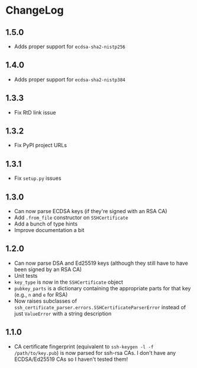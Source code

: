 ChangeLog
=========

1.5.0
-----

- Adds proper support for `ecdsa-sha2-nistp256`

1.4.0
-----

- Adds proper support for `ecdsa-sha2-nistp384`

1.3.3
-----

- Fix RtD link issue

1.3.2
-----

- Fix PyPI project URLs

1.3.1
-----

- Fix `setup.py` issues

1.3.0
-----

- Can now parse ECDSA keys (if they're signed with an RSA CA)
- Add `.from_file` constructor on `SSHCertificate`
- Add a bunch of type hints
- Improve documentation a bit

1.2.0
-----

- Can now parse DSA and Ed25519 keys (although they still have to have been signed by an RSA CA)
- Unit tests
- `key_type` is now in the `SSHCertificate` object
- `pubkey_parts` is a dictionary containing the appropriate parts for that key (e.g., `n` and `e` for RSA)
- Now raises subclasses of `ssh_certificate_parser.errors.SSHCertificateParserError` instead of just `ValueError` with a string description

1.1.0
-----

- CA certificate fingerprint (equivalent to `ssh-keygen -l -f /path/to/key.pub`) is now parsed for ssh-rsa CAs. I don't have any ECDSA/Ed25519 CAs so I haven't tested them!
